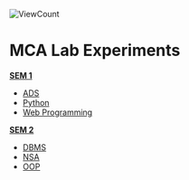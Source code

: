 ![ViewCount](https://views.whatilearened.today/views/github/arjuncvinod/MCA-Lab-Experiments.svg?cache=remove)

# MCA Lab Experiments

**[SEM 1](./Semester%201/)**
- [ADS](./Semester%201/ADS/)
- [Python](./Semester%201/Python/)
- [Web Programming](./Semester%201/Web%20Programming/)

**[SEM 2](./Semester%202/)**
- [DBMS](./Semester%202/DBMS/)
- [NSA](./Semester%202/NSA/)
- [OOP](./Semester%202/OOP/)
